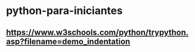 # python-para-iniciantes

## https://www.w3schools.com/python/trypython.asp?filename=demo_indentation
